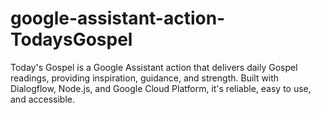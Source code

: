 # google-assistant-action-TodaysGospel
Today's Gospel is a Google Assistant action that delivers daily Gospel readings, providing inspiration, guidance, and strength. Built with Dialogflow, Node.js, and Google Cloud Platform, it's reliable, easy to use, and accessible.
